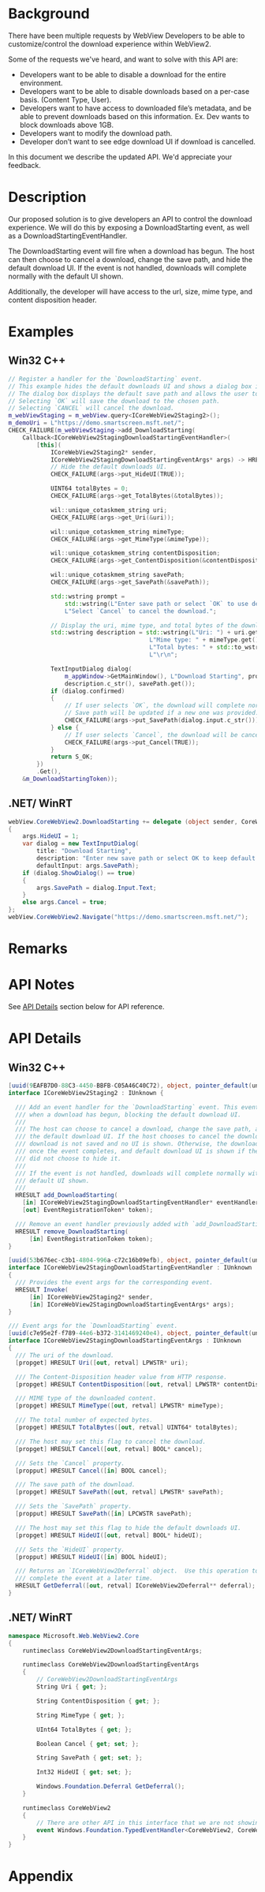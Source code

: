 # Background
<!-- TEMPLATE
    Use this section to provide background context for the new API(s)
    in this spec.

    This section and the appendix are the only sections that likely
    do not get copied into any official documentation, they're just an aid
    to reading this spec.

    If you're modifying an existing API, included a link here to the
    existing page(s) or spec documentation.

    For example, this section is a place to explain why you're adding this
    API rather than modifying an existing API.

    For example, this is a place to provide a brief explanation of some dependent
    area, just explanation enough to understand this new API, rather than telling
    the reader "go read 100 pages of background information posted at ...".
-->
There have been multiple requests by WebView Developers to be able to customize/control the download experience within WebView2.

Some of the requests we've heard, and want to solve with this API are:
- Developers want to be able to disable a download for the entire environment.
- Developers want to be able to disable downloads based on a per-case basis. (Content Type, User).
- Developers want to have access to downloaded file’s metadata, and be able to prevent downloads based on this information.
   Ex. Dev wants to block downloads above 1GB.
- Developers want to modify the download path.
- Developer don’t want to see edge download UI if download is cancelled.

In this document we describe the updated API. We'd appreciate your feedback.

# Description

Our proposed solution is to give developers an API to control the download experience.
We will do this by exposing a DownloadStarting event, as well as a DownloadStartingEventHandler.

The DownloadStarting event will fire when a download has begun.
The host can then choose to cancel a download, change the save path, and hide the default download UI.
If the event is not handled, downloads will complete normally with the default UI shown.

Additionally, the developer will have access to the url, size, mime type, and content disposition
header.


# Examples
<!-- TEMPLATE
    Use this section to explain the features of the API, showing
    example code with each description in both C# (for our WinRT API or .NET API) and
    in C++ for our COM API. Use snippets of the sample code you wrote for the sample apps.

    The general format is:

    ## FirstFeatureName

    Feature explanation text goes here, including why an app would use it, how it
    replaces or supplements existing functionality.

    ```c#
    void SampleMethod()
    {
        var show = new AnExampleOf();
        show.SomeMembers = AndWhyItMight(be, interesting)
    }
    ```

    ```cpp
    void SampleClass::SampleMethod()
    {
        winrt::com_ptr<ICoreWebView2> webview2 = ...
    }
    ```

    ## SecondFeatureName

    Feature explanation text goes here, including why an app would use it, how it
    replaces or supplements existing functionality.

    ```c#
    void SampleMethod()
    {
        var show = new AnExampleOf();
        show.SomeMembers = AndWhyItMight(be, interesting)
    }
    ```

    ```cpp
    void SampleClass::SampleMethod()
    {
        winrt::com_ptr<ICoreWebView2> webview2 = ...
    }
    ```

    As an example of this section, see the Examples section for the PasswordBox
    control (https://docs.microsoft.com/windows/uwp/design/controls-and-patterns/password-box#examples).
-->
## Win32 C++
```cpp
// Register a handler for the `DownloadStarting` event.
// This example hides the default downloads UI and shows a dialog box instead.
// The dialog box displays the default save path and allows the user to specify a different path.
// Selecting `OK` will save the download to the chosen path.
// Selecting `CANCEL` will cancel the download.
m_webViewStaging = m_webView.query<ICoreWebView2Staging2>();
m_demoUri = L"https://demo.smartscreen.msft.net/";
CHECK_FAILURE(m_webViewStaging->add_DownloadStarting(
    Callback<ICoreWebView2StagingDownloadStartingEventHandler>(
        [this](
            ICoreWebView2Staging2* sender,
            ICoreWebView2StagingDownloadStartingEventArgs* args) -> HRESULT {
            // Hide the default downloads UI.
            CHECK_FAILURE(args->put_HideUI(TRUE));

            UINT64 totalBytes = 0;
            CHECK_FAILURE(args->get_TotalBytes(&totalBytes));

            wil::unique_cotaskmem_string uri;
            CHECK_FAILURE(args->get_Uri(&uri));

            wil::unique_cotaskmem_string mimeType;
            CHECK_FAILURE(args->get_MimeType(&mimeType));

            wil::unique_cotaskmem_string contentDisposition;
            CHECK_FAILURE(args->get_ContentDisposition(&contentDisposition));

            wil::unique_cotaskmem_string savePath;
            CHECK_FAILURE(args->get_SavePath(&savePath));

            std::wstring prompt =
                std::wstring(L"Enter save path or select `OK` to use default path. ") +
                L"Select `Cancel` to cancel the download.";

            // Display the uri, mime type, and total bytes of the download.
            std::wstring description = std::wstring(L"Uri: ") + uri.get() + L"\r\n" +
                                        L"Mime type: " + mimeType.get() + L"\r\n" +
                                        L"Total bytes: " + std::to_wstring(totalBytes) +
                                        L"\r\n";

            TextInputDialog dialog(
                m_appWindow->GetMainWindow(), L"Download Starting", prompt.c_str(),
                description.c_str(), savePath.get());
            if (dialog.confirmed)
            {
                // If user selects `OK`, the download will complete normally.
                // Save path will be updated if a new one was provided.
                CHECK_FAILURE(args->put_SavePath(dialog.input.c_str()));
            } else {
                // If user selects `Cancel`, the download will be cancelled.
                CHECK_FAILURE(args->put_Cancel(TRUE));
            }
            return S_OK;
        })
        .Get(),
    &m_DownloadStartingToken));
```
## .NET/ WinRT
```c#
webView.CoreWebView2.DownloadStarting += delegate (object sender, CoreWebView2DownloadStartingEventArgs args)
{
    args.HideUI = 1;
    var dialog = new TextInputDialog(
        title: "Download Starting",
        description: "Enter new save path or select OK to keep default path. Select cancel to cancel the download.",
        defaultInput: args.SavePath);
    if (dialog.ShowDialog() == true)
    {
        args.SavePath = dialog.Input.Text;
    }
    else args.Cancel = true;
};
webView.CoreWebView2.Navigate("https://demo.smartscreen.msft.net/");
```
# Remarks
<!-- TEMPLATE
    Explanation and guidance that doesn't fit into the Examples section.

    APIs should only throw exceptions in exceptional conditions; basically,
    only when there's a bug in the caller, such as argument exception.  But if for some
    reason it's necessary for a caller to catch an exception from an API, call that
    out with an explanation either here or in the Examples
-->


# API Notes
<!-- TEMPLATE
    Option 1: Give a one or two line description of each API (type and member),
        or at least the ones that aren't obvious from their name. These
        descriptions are what show up in IntelliSense. For properties, specify
        the default value of the property if it isn't the type's default (for
        example an int-typed property that doesn't default to zero.)

    Option 2: Put these descriptions in the below API Details section,
        with a "///" comment above the member or type.
-->
See [API Details](#api-details) section below for API reference.

# API Details
<!-- TEMPLATE
    The exact API, in IDL format for our COM API and
    in MIDL3 format (https://docs.microsoft.com/en-us/uwp/midl-3/)
    when possible, or in C# if starting with an API sketch for our .NET and WinRT API.

    Include every new or modified type but use // ... to remove any methods,
    properties, or events that are unchanged.

    (GitHub's markdown syntax formatter does not (yet) know about MIDL3, so
    use ```c# instead even when writing MIDL3.)

    Example:

    ```
    /// Event args for the NewWindowRequested event. The event is fired when content
    /// inside webview requested to open a new window (through window.open() and so on.)
    [uuid(34acb11c-fc37-4418-9132-f9c21d1eafb9), object, pointer_default(unique)]
    interface ICoreWebView2NewWindowRequestedEventArgs : IUnknown
    {
        // ...

        /// Window features specified by the window.open call.
        /// These features can be considered for positioning and sizing of
        /// new webview windows.
        [propget] HRESULT WindowFeatures([out, retval] ICoreWebView2WindowFeatures** windowFeatures);
    }
    ```

    ```c# (but really MIDL3)
    public class CoreWebView2NewWindowRequestedEventArgs
    {
        // ...

	       public CoreWebView2WindowFeatures WindowFeatures { get; }
    }
    ```
-->
## Win32 C++
```c#
[uuid(9EAFB7D0-88C3-4450-BBFB-C05A46C40C72), object, pointer_default(unique)]
interface ICoreWebView2Staging2 : IUnknown {

  /// Add an event handler for the `DownloadStarting` event. This event fires
  /// when a download has begun, blocking the default download UI.
  ///
  /// The host can choose to cancel a download, change the save path, and hide
  /// the default download UI. If the host chooses to cancel the download, the
  /// download is not saved and no UI is shown. Otherwise, the download is saved
  /// once the event completes, and default download UI is shown if the host
  /// did not choose to hide it.
  ///
  /// If the event is not handled, downloads will complete normally with the
  /// default UI shown.
  ///
  HRESULT add_DownloadStarting(
    [in] ICoreWebView2StagingDownloadStartingEventHandler* eventHandler,
    [out] EventRegistrationToken* token);

  /// Remove an event handler previously added with `add_DownloadStarting`.
  HRESULT remove_DownloadStarting(
      [in] EventRegistrationToken token);
}

[uuid(53b676ec-c3b1-4804-996a-c72c16b09efb), object, pointer_default(unique)]
interface ICoreWebView2StagingDownloadStartingEventHandler : IUnknown
{
  /// Provides the event args for the corresponding event.
  HRESULT Invoke(
      [in] ICoreWebView2Staging2* sender,
      [in] ICoreWebView2StagingDownloadStartingEventArgs* args);
}

/// Event args for the `DownloadStarting` event.
[uuid(c7e95e2f-f789-44e6-b372-3141469240e4), object, pointer_default(unique)]
interface ICoreWebView2StagingDownloadStartingEventArgs : IUnknown
{
  /// The uri of the download.
  [propget] HRESULT Uri([out, retval] LPWSTR* uri);

  /// The Content-Disposition header value from HTTP response.
  [propget] HRESULT ContentDisposition([out, retval] LPWSTR* contentDisposition);

  /// MIME type of the downloaded content.
  [propget] HRESULT MimeType([out, retval] LPWSTR* mimeType);

  /// The total number of expected bytes.
  [propget] HRESULT TotalBytes([out, retval] UINT64* totalBytes);

  /// The host may set this flag to cancel the download.
  [propget] HRESULT Cancel([out, retval] BOOL* cancel);

  /// Sets the `Cancel` property.
  [propput] HRESULT Cancel([in] BOOL cancel);

  /// The save path of the download.
  [propget] HRESULT SavePath([out, retval] LPWSTR* savePath);

  /// Sets the `SavePath` property.
  [propput] HRESULT SavePath([in] LPCWSTR savePath);

  /// The host may set this flag to hide the default downloads UI.
  [propget] HRESULT HideUI([out, retval] BOOL* hideUI);

  /// Sets the `HideUI` property.
  [propput] HRESULT HideUI([in] BOOL hideUI);

  /// Returns an `ICoreWebView2Deferral` object.  Use this operation to
  /// complete the event at a later time.
  HRESULT GetDeferral([out, retval] ICoreWebView2Deferral** deferral);
}
```
## .NET/ WinRT
```c#
namespace Microsoft.Web.WebView2.Core
{
    runtimeclass CoreWebView2DownloadStartingEventArgs;

    runtimeclass CoreWebView2DownloadStartingEventArgs
    {
        // CoreWebView2DownloadStartingEventArgs
        String Uri { get; };

        String ContentDisposition { get; };

        String MimeType { get; };

        UInt64 TotalBytes { get; };

        Boolean Cancel { get; set; };

        String SavePath { get; set; };

        Int32 HideUI { get; set; };

        Windows.Foundation.Deferral GetDeferral();
    }

    runtimeclass CoreWebView2
    {
        // There are other API in this interface that we are not showing
        event Windows.Foundation.TypedEventHandler<CoreWebView2, CoreWebView2DownloadStartingEventArgs> DownloadStarting;
    }
}
```
# Appendix
<!-- TEMPLATE
    Anything else that you want to write down for posterity, but
    that isn't necessary to understand the purpose and usage of the API.
    For example, implementation details or links to other resources.
-->
